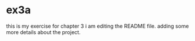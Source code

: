 # ex3a
this is my exercise for chapter 3
i am editing the README file.
adding some more details about the project. 
